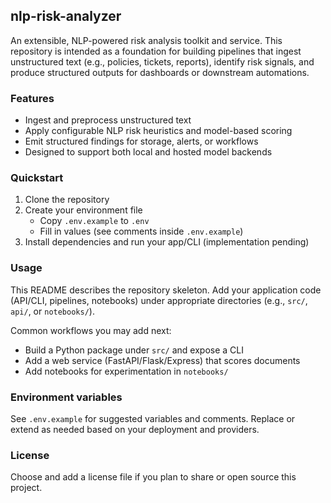 ## nlp-risk-analyzer

An extensible, NLP-powered risk analysis toolkit and service. This repository is intended as a foundation for building pipelines that ingest unstructured text (e.g., policies, tickets, reports), identify risk signals, and produce structured outputs for dashboards or downstream automations.

### Features
- Ingest and preprocess unstructured text
- Apply configurable NLP risk heuristics and model-based scoring
- Emit structured findings for storage, alerts, or workflows
- Designed to support both local and hosted model backends

### Quickstart
1) Clone the repository
2) Create your environment file
   - Copy `.env.example` to `.env`
   - Fill in values (see comments inside `.env.example`)
3) Install dependencies and run your app/CLI (implementation pending)

### Usage
This README describes the repository skeleton. Add your application code (API/CLI, pipelines, notebooks) under appropriate directories (e.g., `src/`, `api/`, or `notebooks/`).

Common workflows you may add next:
- Build a Python package under `src/` and expose a CLI
- Add a web service (FastAPI/Flask/Express) that scores documents
- Add notebooks for experimentation in `notebooks/`

### Environment variables
See `.env.example` for suggested variables and comments. Replace or extend as needed based on your deployment and providers.

### License
Choose and add a license file if you plan to share or open source this project.


